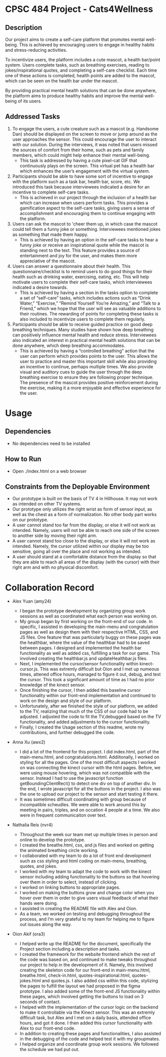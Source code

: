 # CPSC 484 Project - Cats4Wellness

## Description

Our project aims to create a self-care platform that promotes mental well-being. This is achieved by encouraging users to engage in healthy habits and stress-reducing activities.

To incentivize users, the platform includes a cute mascot, a health bar/point system. Users complete tasks, such as breathing exercises, reading to jokes/inspirational quotes, and completing a self-care checklist. Each time one of these actions is completed, health points are added to the mascot, which can be seen on the health bar under the mascot.

By providing practical mental health solutions that can be done anywhere, the platform aims to produce healthy habits and improve the mental well-being of its users.

## Addressed Tasks

1. To engage the users, a cute creature such as a mascot (e.g. Handsome Dan) should be displayed on the screen to move or jump around as the user approaches the sensor. This could encourage the user to interact with our solution. During the interviews, it was noted that users missed the sources of comfort from their home, such as pets and family members, which could might help enhance their mental well-being.
    - This task is addressed by having a cute pixel-cat GIF that continuously plays on the screen. This virtual pet has a health bar which enhances the user’s engagement with the virtual system.
2. Participants should be able to have some sort of incentive to engage with the platform such as a task bar, health bar, score, etc. We introduced this task because interviewees indicated a desire for an incentive to complete self-care tasks.
    - This is achieved in our project through the inclusion of a health bar which can increase when users perform tasks. This provides a gamification aspect to the self-care tasks, giving users a sense of accomplishment and encouraging them to continue engaging with the platform.
3. Users can ask the mascot to 'cheer them up, in which case the mascot could tell them a funny joke or something. Interviewees mentioned jokes as something that made them happy.
    - This is achieved by having an option in the self-care tasks to hear a funny joke or receive an inspirational quote while the mascot is standing next to the text. This feature provides a source of entertainment and joy for the user, and makes them more appreciative of the mascot.
4. Users can answer a questionnaire about their health. This questionnaire/checklist is to remind users to do good things for their health such as drinking water, exercising, eating, etc. This will help motivate users to complete their self-care tasks, which interviewees indicated a desire towards.
    - This is achieved by having a section in the tasks option to complete a set of “self-care” tasks, which includes actions such as “Drink Water,” “Exercise,” “Remind Yourself You’re Amazing,” and “Talk to a Friend,” which we hope that the user will see as valuable additions to their routines. The rewarding of points for completing these tasks is also included to incentivize users to complete them regularly.
5. Participants should be able to receive guided practice on good deep breathing techniques. Many studies have shown how deep breathing can positively influence mental health and reduce stress. Interviewees also indicated an interest in practical mental health solutions that can be done anywhere, which deep breathing accommodates.
    - This is achieved by having a “controlled breathing” action that the user can perform which provides points to the user. This allows the user to practice and master this important skill while also providing an incentive to continue, perhaps multiple times. We also provide visual and auditory cues to guide the user through the deep breathing exercise to ensure they are following proper technique. The presence of the mascot provides positive reinforcement during the exercise, making it a more enjoyable and effective experience for the user.

# Usage

## Dependencies

- No dependencies need to be installed

## How to Run

- Open ./index.html on a web browser

## Constraints from the Deployable Environment

- Our prototype is built on the basis of TV 4 in Hillhouse. It may not work as intended on other TV systems.
- Our prototype only utilizes the right wrist as form of sensor input, as well as the chest as a form of normalization. No other body part works on our prototype.
- A user cannot stand too far from the display, or else it will not work as intended. Namely, users will not be able to reach one side of the screen to another side by moving their right arm.
- A user cannot stand too close to the display, or else it will not work as intended. Namely, the cursor utilized within our display may be too sensitive, going all over the place and not working as intended.
- A user should stand at a comfortable distance from the display so that they are able to reach all areas of the display (with the cursor) with their right arm and with no physical discomfort.

# Collaboration Record

- Alex Yuan (amy24)
    - I began the prototype development by organizing group work sessions as well as coordinated what each person was working on. 
    - My group began by first working on the front-end of our code. In specific, I assisted in developing the main-menu and congratulation pages as well as design them with their respective HTML, CSS, and JS files. One feature that was particularly buggy on these pages was the healthbar, where the value of the healthbar had to be saved between pages. I designed and implemented the health bar functionality as well as added css, fulfilling a task for our game. This involved creating the healthbar.js and updateHealthbar.js files.
    - Next, I implemented the cursor/sensor functionality within kinect-cursor.js. This was extremly difficult but Oion and I met up numeous times, attened office hours, managed to figure it out, debug, and test the cursor. This took a significant amount of time as I had no prior knowledge of the kinect sensor.
    - Once finishing the cursor, I then added this baseline cursor functionality within our front-end implementation and continued to work on the design and style of our platform. 
    - Unfortunately, after we finished the style of our platform, we added to the TV, realizing that much of the CSS of our code had to be adjusted. I adjusted the code to fit the TV,debugged based on the TV functionality, and added adjustments to the cursor functionality.
    - Finally, I created the Usage section of this readme, wrote my contributions, and further debugged the code.

- Anna Xu (awx2)
    - I did a lot of the frontend for this project. I did index.html, part of the main-menu.html, and congratulations.html. Addiitonally, I worked on styling for all the pages. One of the most difficult aspects I worked on was connecting the kinect cursor with the html pages. Before, we were using mouse hovering, which was not compatible with the sensor. Instead I had to use the javascript function getBoundingClientRect() to detect one div on top of another div. In the end, I wrote javascript for all the buttons in the project. I also was the one to upload our project to the sensor and start testing it there. 
    - It was sometimes difficult coordinating with group because of incompatible scheudles. We were able to work around this by meeting in pairs, triples, and on occation 4 people at a time. We also were in frequent communicaiton over text. 

- Nathalia Reis (nvr4)
    - Throughout the week our team met up multiple times in person and online to develop the prototype. 
    - I created the breathe.html, css, and js files and worked on getting the animated breathing circle working. 
    - I collaborated with my team to do a lot of front end development such as css styling and html coding on main-menu, breathing, quotes, and jokes. 
    - I worked with my team to adapt the code to work with the kinect sensor including adding functionality to the buttons so that hovering over them in order to select, instead of clicking. 
    - I worked on linking buttons to appropriate pages. 
    - I worked on making the buttons grow and change color when you hover over them in order to give users visual feedback of what their hands were doing. 
    - I assisted in creating the README file with Alex and Oion. 
    - As a team, we worked on testing and debugging throughout the process, and I’m very grateful to my team for helping me to figure out issues along the way. 

- Oion Akif (ora3)
    - I helped write up the README for the document, specifically the Project section including a description and tasks.
    - I created the framework for the website frontend which the rest of the code was based on, and continued to make tweaks throughout our project to help in the development of it. Namely, this involved creating the skeleton code for our front-end in main-menu.html, breathe.html, check-in.html, quotes-inspirational.html, quotes-jokes.html and quotes.js. I also added css within this code, stylizing the pages to fulfill the layout we had proposed in the figma prototype. I also added some of the front-end JS functionality within these pages, which involved getting the buttons to load on 3 seconds of contact.
    - I helped with the implementation of the cursor logic on the backend to make it controllable via the Kinect sensor. This was an extremly difficult task, but Alex and I met on a daily basis, attended office hours, and got it done. I then added this cursor functionality with Alex to our front-end code.
    - In addition to creating these pages and functionalities, I also assisted in the debugging of the code and helped test it with my groupmates.
    - I helped organize and coordinate group work sessions. We followed the schedule we had put out.